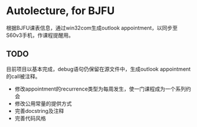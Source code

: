 Autolecture, for BJFU
=====================
根据BJFU课表信息，通过win32com生成outlook appointment，以同步至S60v3手机，作课程提醒用。

TODO
----
目前项目以基本完成，debug语句仍保留在源文件中，生成outlook appointment的call被注释。
*   修改appointment的recurrence类型为每周发生，使一门课程成为一个系列约会
*   修改公用常量的提供方式
*   完善docstring及注释
*   完善代码风格
